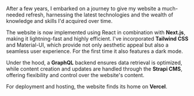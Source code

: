 After a few years, I embarked on a journey to give my website a much-needed refresh, harnessing the latest technologies and the wealth of knowledge and skills I'd acquired over time.

The website is now implemented using React in combination with **Next.js**, making it lightning-fast and highly efficient. I've incorporated **Tailwind CSS** and Material-UI, which provide not only aesthetic appeal but also a seamless user experience. For the first time it also features a dark mode.

Under the hood, a **GraphQL** backend ensures data retrieval is optimized, while content creation and updates are handled through the **Strapi CMS**, offering flexibility and control over the website's content.

For deployment and hosting, the website finds its home on **Vercel**.
